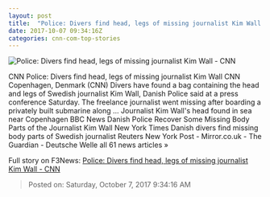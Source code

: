 ```yaml
---
layout: post
title:  "Police: Divers find head, legs of missing journalist Kim Wall - CNN"
date: 2017-10-07 09:34:16Z
categories: cnn-com-top-stories
---
```


![Police: Divers find head, legs of missing journalist Kim Wall - CNN](http://i2.cdn.cnn.com/cnnnext/dam/assets/170822163925-01-kim-wall-handout-super-tease.jpg)

CNN Police: Divers find head, legs of missing journalist Kim Wall CNN Copenhagen, Denmark (CNN) Divers have found a bag containing the head and legs of Swedish journalist Kim Wall, Danish Police said at a press conference Saturday. The freelance journalist went missing after boarding a privately built submarine along ... Journalist Kim Wall's head found in sea near Copenhagen BBC News Danish Police Recover Some Missing Body Parts of the Journalist Kim Wall New York Times Danish divers find missing body parts of Swedish journalist Reuters New York Post - Mirror.co.uk - The Guardian - Deutsche Welle all 61 news articles »


Full story on F3News: [Police: Divers find head, legs of missing journalist Kim Wall - CNN](http://www.f3nws.com/n/u3ZRSH)

> Posted on: Saturday, October 7, 2017 9:34:16 AM
